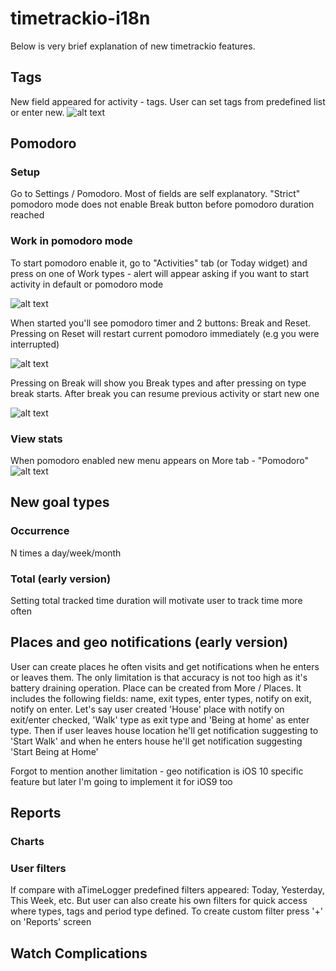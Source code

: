 # timetrackio-i18n
Below is very brief explanation of new timetrackio features. 
## Tags
New field appeared for activity - tags. User can set tags from predefined list or enter new. 
![alt text](https://raw.githubusercontent.com/zaplitny/timetrackio-i18n/master/images/image7.PNG?raw=true "Image with tags")
## Pomodoro
### Setup
Go to Settings / Pomodoro.
Most of fields are self explanatory. "Strict" pomodoro mode does not enable Break button before pomodoro duration reached
### Work in pomodoro mode
To start pomodoro enable it, go to "Activities" tab (or Today widget) and press on one of Work types - alert will appear asking if you want to start activity in default or pomodoro mode

![alt text](https://raw.githubusercontent.com/zaplitny/timetrackio-i18n/master/images/image1.PNG?raw=true "Pomodoro ask")

When started you'll see pomodoro timer and 2 buttons: Break and Reset. Pressing on Reset will restart current pomodoro immediately (e.g you were interrupted)

![alt text](https://raw.githubusercontent.com/zaplitny/timetrackio-i18n/master/images/image2.PNG?raw=true "Pomodoro work")

Pressing on Break will show you Break types and after pressing on type break starts. 
After break you can resume previous activity or start new one

![alt text](https://raw.githubusercontent.com/zaplitny/timetrackio-i18n/master/images/image3.PNG?raw=true "Pomodoro break")
### View stats
When pomodoro enabled new menu appears on More tab - "Pomodoro"
![alt text](https://raw.githubusercontent.com/zaplitny/timetrackio-i18n/master/images/image4.PNG?raw=true "Pomodoro break")
## New goal types
### Occurrence
N times a day/week/month
### Total (early version)
Setting total tracked time duration will motivate user to track time more often
## Places and geo notifications (early version)
User can create places he often visits and get notifications when he enters or leaves them. The only limitation is that accuracy is not too high as it's battery draining operation.
Place can be created from More / Places. It includes the following fields: name, exit types, enter types, notify on exit, notify on enter. Let's say user created 'House' place with notify on exit/enter checked, 'Walk' type as exit type and 'Being at home' as enter type. Then if user leaves house location he'll get notification suggesting to 'Start Walk' and when he enters house he'll get notification suggesting 'Start Being at Home'

Forgot to mention another limitation - geo notification is iOS 10 specific feature but later I'm going to implement it for iOS9 too
## Reports
### Charts


### User filters
If compare with aTimeLogger predefined filters appeared: Today, Yesterday, This Week, etc. But user can also create his own filters for quick access where types, tags and period type defined. To create custom filter press '+' on 'Reports' screen
## Watch Complications
